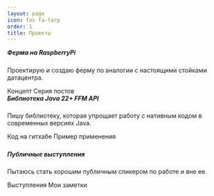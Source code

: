 ```yaml
---
layout: page
icon: fas fa-tarp
order: 1
title: Проекты
---
```


<style>
  #projects #post-list div .post-preview::before {
    content: none;
  }
  #projects h5, #projects .content {
    margin-top: 0 !important;
  }
  #projects a {
    text-decoration: none;
    border-bottom: none;
  }
  #post-list .row+.row {
    margin-top: 1.5rem;
  }
</style>
<div id="projects">
  <div id="post-list" class="container">
    <div class="row">
      <div class="col-sm-6 mb-3 mb-sm-0">
        <div class="card-wrapper card post-preview h-100">
          <div class="card-body">
            <h5 class="card-title">Ферма на RaspberryPi</h5>
            <p class="card-text content">Проектирую и создаю ферму по аналогии с настоящими стойками датацентра.</p>
          </div>
          <div class="card-footer">
            <a href="/" class="text-muted card-link">Концепт <i class="fa fa-up-right-from-square fa-xs"></i></a>
            <a href="/categories/rp4-farm/" class="text-muted card-link">Серия постов <i class="fa fa-up-right-from-square fa-xs"></i></a>
          </div>
        </div>
      </div>
      <div class="col-sm-6 mb-3 mb-sm-0">
        <div class="card-wrapper card post-preview h-100">
          <div class="card-body">
            <h5 class="card-title">Библиотека Java 22+ FFM API</h5>
            <p class="card-text content">Пишу библиотеку, которая упрощает работу с нативным кодом в современных версиях Java.</p>
          </div>
          <div class="card-footer">
            <a href="https://github.com/DigitalSmile/native-memory-processor" class="text-muted card-link">Код на гитхабе <i class="fa fa-up-right-from-square fa-xs"></i></a>
            <a href="https://github.com/DigitalSmile/gpio" class="text-muted card-link">Пример применения <i class="fa fa-up-right-from-square fa-xs"></i></a>
          </div>
        </div>
      </div>
    </div>
    <div class="row">
      <div class="col-sm-6 mb-3 mb-sm-0">
        <div class="card-wrapper card post-preview h-100">
          <div class="card-body">
            <h5 class="card-title">Публичные выступления</h5>
            <p class="card-text content">Пытаюсь стать хорошим публичным спикером по работе и вне ее.</p>
          </div>
          <div class="card-footer">
            <a href="/speaking/" class="text-muted card-link">Выступления <i class="fa fa-up-right-from-square fa-xs"></i></a>
            <a href="/categories/public-speaking/" class="text-muted card-link">Мои заметки <i class="fa fa-up-right-from-square fa-xs"></i></a>
          </div>
        </div>
      </div>
    </div>
  </div>
</div>
